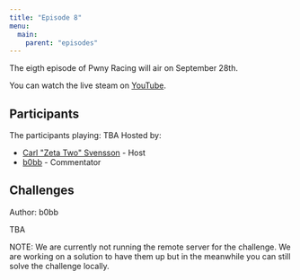 ```yaml
---
title: "Episode 8"
menu:
  main:
    parent: "episodes"
---
```


The eigth episode of Pwny Racing will air on September 28th.  

You can watch the live steam on [YouTube](https://www.youtube.com/watch?v=OS4RdWsLCuA).

## Participants

The participants playing: TBA
Hosted by:

* [Carl "Zeta Two" Svensson](https://twitter.com/ZetaTwo) - Host
* [b0bb](https://twitter.com/0xb0bb) - Commentator

## Challenges

Author: b0bb  

TBA

NOTE: We are currently not running the remote server for the challenge. We are working on a solution to have them up but in the meanwhile you can still solve the challenge locally.
